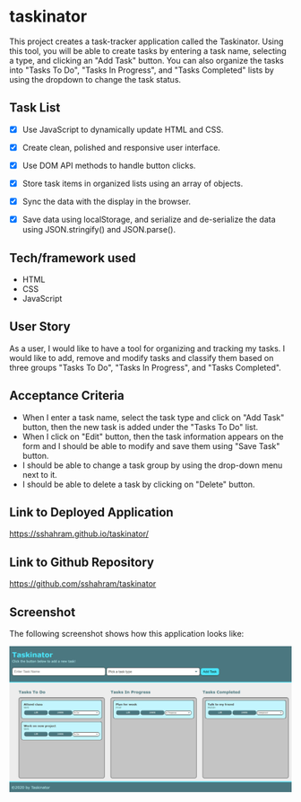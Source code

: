 # taskinator

This project creates a task-tracker application called the Taskinator. Using this tool, you will be able to create tasks by entering a task name, selecting a type, and clicking an "Add Task" button. You can also organize the tasks into "Tasks To Do", "Tasks In Progress", and "Tasks Completed" lists by using the dropdown to change the task status.

## Task List

- [x] Use JavaScript to dynamically update HTML and CSS.
- [x] Create clean, polished and responsive user interface.
- [x] Use DOM API methods to handle button clicks.
- [x] Store task items in organized lists using an array of objects.
- [x] Sync the data with the display in the browser.
- [x] Save data using localStorage, and serialize and de-serialize the data using JSON.stringify() and JSON.parse().


## Tech/framework used
* HTML
* CSS
* JavaScript

## User Story

As a user, I would like to have a tool for organizing and tracking my tasks. I would like to add, remove and modify tasks and classify them based on three groups "Tasks To Do", "Tasks In Progress", and "Tasks Completed".

## Acceptance Criteria

* When I enter a task name, select the task type and click on "Add Task" button, then the new task is added under the "Tasks To Do" list.
* When I click on "Edit" button, then the task information appears on the form and I should be able to modify and save them using "Save Task" button.
* I should be able to change a task group by using the drop-down menu next to it.
* I should be able to delete a task by clicking on "Delete" button.

## Link to Deployed Application
https://sshahram.github.io/taskinator/

## Link to Github Repository
https://github.com/sshahram/taskinator

## Screenshot
The following screenshot shows how this application looks like:

![alt="taskinator"](./assets/images/taskinator.jpg)